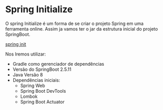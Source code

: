 # Spring Initialize
O spring Initialize é um forma de se criar o projeto Spring em uma ferramenta online. Assim ja vamos 
ter o jar da estrutura inicial do projeto SpringBoot.

[spring init](https://start.spring.io/)

Nos Iremos utilizar: 
- Gradle como gerenciador de dependências
- Versão do SpringBoot 2.5.11
- Java Versão 8
- Dependências iniciais:
    - Spring Web
    - Spring Boot DevTools
    - Lombok
    - Spring Boot Actuator